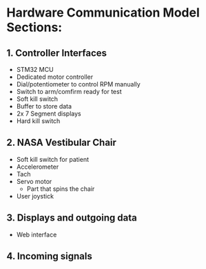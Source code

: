 # Hardware Communication Model Sections:
## 1. Controller Interfaces
- STM32 MCU
- Dedicated motor controller
- Dial/potentiometer to control RPM manually
- Switch to arm/comfirm ready for test
- Soft kill switch
- Buffer to store data
- 2x 7 Segment displays
- Hard kill switch
## 2. NASA Vestibular Chair
- Soft kill switch for patient
- Accelerometer
- Tach 
- Servo motor
  - Part that spins the chair
- User joystick
  
## 3. Displays and outgoing data
- Web interface

## 4. Incoming signals

